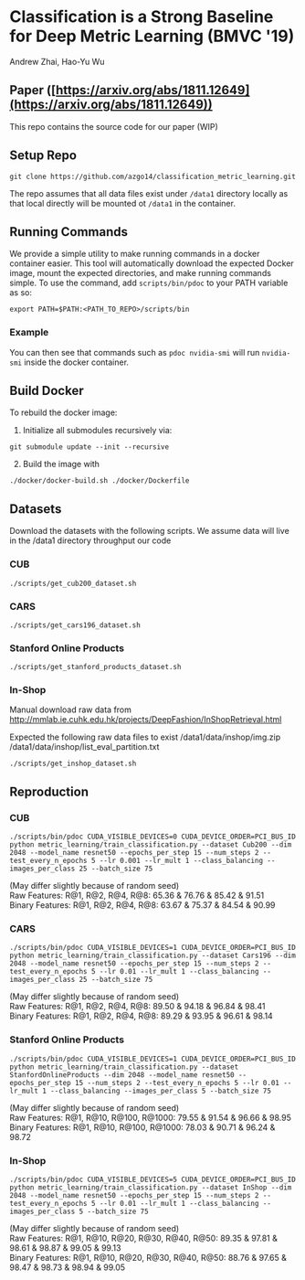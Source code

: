 
# Classification is a Strong Baseline for Deep Metric Learning (BMVC '19)
Andrew Zhai, Hao-Yu Wu

## Paper ([https://arxiv.org/abs/1811.12649](https://arxiv.org/abs/1811.12649))
This repo contains the source code for our paper (WIP)

## Setup Repo
```
git clone https://github.com/azgo14/classification_metric_learning.git
```

The repo assumes that all data files exist under `/data1` directory locally as that local directly will be mounted ot `/data1` in the container.

## Running Commands
We provide a simple utility to make running commands in a docker container easier. This tool will automatically download the expected Docker image, mount the expected directories, and make running commands simple. To use the command, add `scripts/bin/pdoc` to your PATH variable as so:
```
export PATH=$PATH:<PATH_TO_REPO>/scripts/bin
```

### Example
You can then see that commands such as `pdoc nvidia-smi` will run `nvidia-smi` inside the docker container.

## Build Docker
To rebuild the docker image:

1) Initialize all submodules recursively via:
```
git submodule update --init --recursive
```

2) Build the image with
```
./docker/docker-build.sh ./docker/Dockerfile
```

## Datasets
Download the datasets with the following scripts. We assume data will live in the /data1 directory throughput our code
### CUB
```
./scripts/get_cub200_dataset.sh
```

### CARS
```
./scripts/get_cars196_dataset.sh
```

### Stanford Online Products
```
./scripts/get_stanford_products_dataset.sh
```

### In-Shop
Manual download raw data from http://mmlab.ie.cuhk.edu.hk/projects/DeepFashion/InShopRetrieval.html

Expected the following raw data files to exist
/data1/data/inshop/img.zip
/data1/data/inshop/list_eval_partition.txt

```
./scripts/get_inshop_dataset.sh
```

## Reproduction
### CUB
```
./scripts/bin/pdoc CUDA_VISIBLE_DEVICES=0 CUDA_DEVICE_ORDER=PCI_BUS_ID python metric_learning/train_classification.py --dataset Cub200 --dim 2048 --model_name resnet50 --epochs_per_step 15 --num_steps 2 --test_every_n_epochs 5 --lr 0.001 --lr_mult 1 --class_balancing --images_per_class 25 --batch_size 75
```
(May differ slightly because of random seed)\
Raw Features: R@1, R@2, R@4, R@8: 65.36 & 76.76 & 85.42 & 91.51\
Binary Features: R@1, R@2, R@4, R@8: 63.67 & 75.37 & 84.54 & 90.99


### CARS
```
./scripts/bin/pdoc CUDA_VISIBLE_DEVICES=1 CUDA_DEVICE_ORDER=PCI_BUS_ID python metric_learning/train_classification.py --dataset Cars196 --dim 2048 --model_name resnet50 --epochs_per_step 15 --num_steps 2 --test_every_n_epochs 5 --lr 0.01 --lr_mult 1 --class_balancing --images_per_class 25 --batch_size 75
```
(May differ slightly because of random seed)\
Raw Features: R@1, R@2, R@4, R@8: 89.50 & 94.18 & 96.84 & 98.41\
Binary Features: R@1, R@2, R@4, R@8: 89.29 & 93.95 & 96.61 & 98.14


### Stanford Online Products
```
./scripts/bin/pdoc CUDA_VISIBLE_DEVICES=1 CUDA_DEVICE_ORDER=PCI_BUS_ID python metric_learning/train_classification.py --dataset StanfordOnlineProducts --dim 2048 --model_name resnet50 --epochs_per_step 15 --num_steps 2 --test_every_n_epochs 5 --lr 0.01 --lr_mult 1 --class_balancing --images_per_class 5 --batch_size 75
```
(May differ slightly because of random seed)\
Raw Features: R@1, R@10, R@100, R@1000: 79.55 & 91.54 & 96.66 & 98.95\
Binary Features: R@1, R@10, R@100, R@1000: 78.03 & 90.71 & 96.24 & 98.72


### In-Shop
```
./scripts/bin/pdoc CUDA_VISIBLE_DEVICES=5 CUDA_DEVICE_ORDER=PCI_BUS_ID python metric_learning/train_classification.py --dataset InShop --dim 2048 --model_name resnet50 --epochs_per_step 15 --num_steps 2 --test_every_n_epochs 5 --lr 0.01 --lr_mult 1 --class_balancing --images_per_class 5 --batch_size 75
```
(May differ slightly because of random seed)\
Raw Features: R@1, R@10, R@20, R@30, R@40, R@50: 89.35 & 97.81 & 98.61 & 98.87 & 99.05 & 99.13\
Binary Features: R@1, R@10, R@20, R@30, R@40, R@50: 88.76 & 97.65 & 98.47 & 98.73 & 98.94 & 99.05
